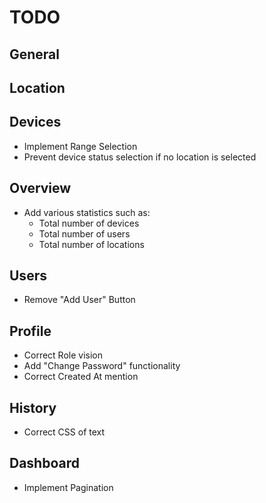 # TODO

## General

## Location

## Devices
- Implement Range Selection
- Prevent device status selection if no location is selected

## Overview
- Add various statistics such as:
  - Total number of devices
  - Total number of users
  - Total number of locations

## Users
- Remove "Add User" Button

## Profile
- Correct Role vision
- Add "Change Password" functionality
- Correct Created At mention

## History
- Correct CSS of text

## Dashboard
- Implement Pagination
